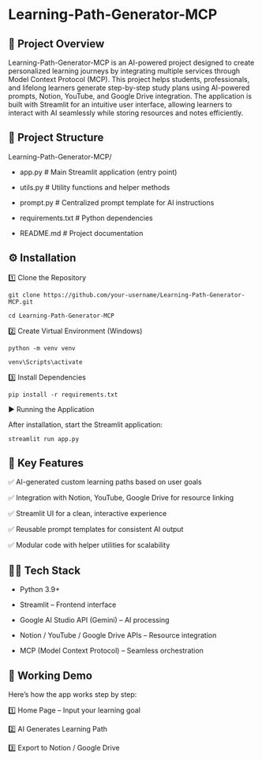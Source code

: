 # Learning-Path-Generator-MCP

## 🚀 Project Overview
Learning-Path-Generator-MCP is an AI-powered project designed to create personalized learning journeys by integrating multiple services through Model Context Protocol (MCP).
This project helps students, professionals, and lifelong learners generate step-by-step study plans using AI-powered prompts, Notion, YouTube, and Google Drive integration.
The application is built with Streamlit for an intuitive user interface, allowing learners to interact with AI seamlessly while storing resources and notes efficiently.

## 📂 Project Structure
Learning-Path-Generator-MCP/
- app.py           # Main Streamlit application (entry point)
  
- utils.py         # Utility functions and helper methods

- prompt.py        # Centralized prompt template for AI instructions

- requirements.txt # Python dependencies

- README.md        # Project documentation

## ⚙️ Installation
1️⃣ Clone the Repository

`git clone https://github.com/your-username/Learning-Path-Generator-MCP.git`

`cd Learning-Path-Generator-MCP`

2️⃣ Create Virtual Environment (Windows)

`python -m venv venv`

`venv\Scripts\activate`

3️⃣ Install Dependencies

`pip install -r requirements.txt`

▶️ Running the Application

After installation, start the Streamlit application:

`streamlit run app.py`

## 🔑 Key Features

✅ AI-generated custom learning paths based on user goals

✅ Integration with Notion, YouTube, Google Drive for resource linking

✅ Streamlit UI for a clean, interactive experience

✅ Reusable prompt templates for consistent AI output

✅ Modular code with helper utilities for scalability

## 🧑‍💻 Tech Stack

- Python 3.9+

- Streamlit – Frontend interface

- Google AI Studio API (Gemini) – AI processing

- Notion / YouTube / Google Drive APIs – Resource integration

- MCP (Model Context Protocol) – Seamless orchestration

## 📸 Working Demo

Here’s how the app works step by step:

1️⃣ Home Page – Input your learning goal

2️⃣ AI Generates Learning Path

3️⃣ Export to Notion / Google Drive


